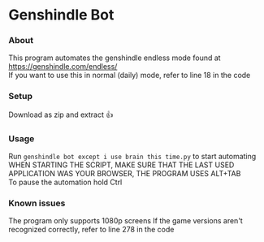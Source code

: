 # Genshindle Bot
### About
This program automates the genshindle endless mode found at https://genshindle.com/endless/ \
If you want to use this in normal (daily) mode, refer to line 18 in the code

### Setup
Download as zip and extract 👍

### Usage
Run `genshindle bot except i use brain this time.py` to start automating \
WHEN STARTING THE SCRIPT, MAKE SURE THAT THE LAST USED APPLICATION WAS YOUR BROWSER, THE PROGRAM USES ALT+TAB \
To pause the automation hold Ctrl

### Known issues
The program only supports 1080p screens
If the game versions aren't recognized correctly, refer to line 278 in the code

